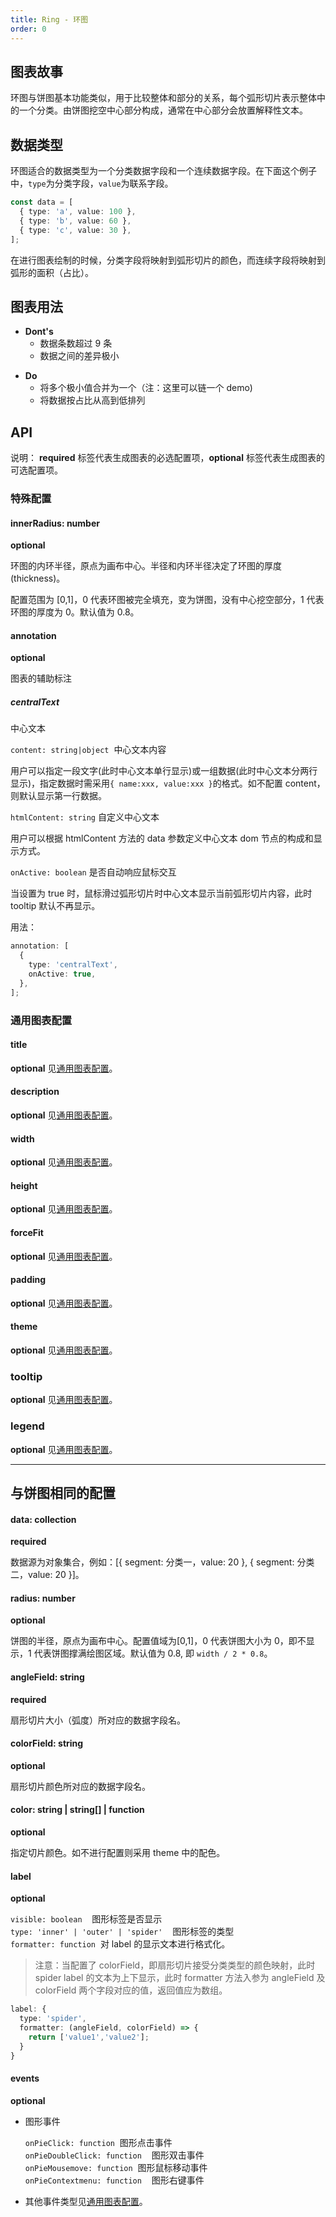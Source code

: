 ```yaml
---
title: Ring - 环图
order: 0
---
```


## 图表故事

环图与饼图基本功能类似，用于比较整体和部分的关系，每个弧形切片表示整体中的一个分类。由饼图挖空中心部分构成，通常在中心部分会放置解释性文本。

## 数据类型

环图适合的数据类型为一个分类数据字段和一个连续数据字段。在下面这个例子中，`type`为分类字段，`value`为联系字段。

```typescript
const data = [
  { type: 'a', value: 100 },
  { type: 'b', value: 60 },
  { type: 'c', value: 30 },
];
```

在进行图表绘制的时候，分类字段将映射到弧形切片的颜色，而连续字段将映射到弧形的面积（占比）。

## 图表用法

- **Dont's**
  - 数据条数超过 9 条
  - 数据之间的差异极小

* **Do**
  - 将多个极小值合并为一个（注：这里可以链一个 demo)
  - 将数据按占比从高到低排列

## API

说明： **required** 标签代表生成图表的必选配置项，**optional** 标签代表生成图表的可选配置项。

### 特殊配置

#### innerRadius: number

**optional**

环图的内环半径，原点为画布中心。半径和内环半径决定了环图的厚度 (thickness)。

配置范围为 [0,1]，0 代表环图被完全填充，变为饼图，没有中心挖空部分，1 代表环图的厚度为 0。默认值为 0.8。

#### annotation

**optional**

图表的辅助标注

##### centralText

中心文本

`content: string|object`  中心文本内容

用户可以指定一段文字(此时中心文本单行显示)或一组数据(此时中心文本分两行显示)，指定数据时需采用`{ name:xxx, value:xxx }`的格式。如不配置 content，则默认显示第一行数据。

`htmlContent: string` 自定义中心文本

用户可以根据 htmlContent 方法的 data 参数定义中心文本 dom 节点的构成和显示方式。

`onActive: boolean` 是否自动响应鼠标交互

当设置为 true 时，鼠标滑过弧形切片时中心文本显示当前弧形切片内容，此时 tooltip 默认不再显示。

用法：

```typescript
annotation: [
  {
    type: 'centralText',
    onActive: true,
  },
];
```

### 通用图表配置

#### title

**optional** 见[通用图表配置](../general-config.zh.md)。

#### description

**optional** 见[通用图表配置](../general-config.zh.md)。

#### width

**optional** 见[通用图表配置](../general-config.zh.md)。

#### height

**optional** 见[通用图表配置](../general-config.zh.md)。

#### forceFit

**optional** 见[通用图表配置](../general-config.zh.md)。

#### padding

**optional** 见[通用图表配置](../general-config.zh.md)。

#### theme

**optional** 见[通用图表配置](../general-config.zh.md)。

### tooltip

**optional** 见[通用图表配置](../general-config.zh.md)。

### legend

**optional** 见[通用图表配置](../general-config.zh.md)。

---

## 与饼图相同的配置

#### data: collection

**required**

数据源为对象集合，例如：[{ segment: 分类一，value: 20 }, { segment: 分类二，value: 20 }]。

#### radius: number

**optional**

饼图的半径，原点为画布中心。配置值域为[0,1]，0 代表饼图大小为 0，即不显示，1 代表饼图撑满绘图区域。默认值为 0.8, 即 `width / 2 * 0.8`。

#### angleField: string

**required**

扇形切片大小（弧度）所对应的数据字段名。

#### colorField: string

**optional**

扇形切片颜色所对应的数据字段名。

#### color: string | string[] | function

**optional**

指定切片颜色。如不进行配置则采用 theme 中的配色。

#### label

**optional**

`visible: boolean`    图形标签是否显示<br />
`type: 'inner' | 'outer' | 'spider'`    图形标签的类型<br />
`formatter: function`  对 label 的显示文本进行格式化。

> 注意：当配置了 colorField，即扇形切片接受分类类型的颜色映射，此时 spider label 的文本为上下显示，此时 formatter 方法入参为 angleField 及 colorField 两个字段对应的值，返回值应为数组。

```typescript
label: {
  type: 'spider',
  formatter: (angleField, colorField) => {
    return ['value1','value2'];
  }
}
```

#### events

**optional**

- 图形事件

  `onPieClick: function`  图形点击事件<br />
  `onPieDoubleClick: function`    图形双击事件<br />
  `onPieMousemove: function`  图形鼠标移动事件<br />
  `onPieContextmenu: function`    图形右键事件<br />

- 其他事件类型见[通用图表配置](../general-config.zh.md)。
